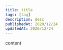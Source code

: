 ```yaml
---
title: title
tags: [tag]
description: desc
publishedAt: 2020/12/24
updatedAt: 2020/12/24
---
```


content
